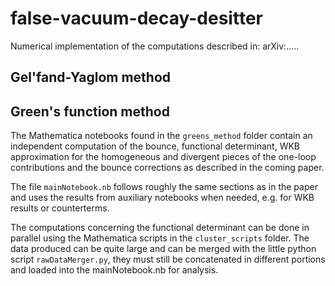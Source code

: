 # false-vacuum-decay-desitter

Numerical implementation of the computations described in: arXiv:.....

## Gel'fand-Yaglom method


## Green's function method

The Mathematica notebooks found in the `greens_method` folder contain an independent computation of the bounce, functional determinant, WKB approximation for the homogeneous and divergent pieces of the one-loop contributions and the bounce corrections as described in the coming paper. 

The file `mainNotebook.nb` follows roughly the same sections as in the paper and uses the results from auxiliary notebooks when needed, e.g. for WKB results or counterterms. 

The computations concerning the functional determinant can be done in parallel using the Mathematica scripts in the `cluster_scripts` folder. The data produced can be quite large and can be merged with the little python script `rawDataMerger.py`, they must still be concatenated in different portions and loaded into the mainNotebook.nb for analysis.
